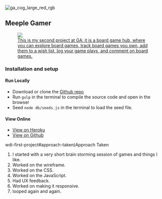 ![ga_cog_large_red_rgb](https://cloud.githubusercontent.com/assets/40461/8183776/469f976e-1432-11e5-8199-6ac91363302b.png)

## Meeple Gamer

<figure>
  <a href="#"><img src="./images/projectphotos/workingstyling.png"></a>
  <figcaption><a href="#" title="Meeple Gamer">This is my second project at GA: it is a board game hub, where you can explore board games, track board games you own, add them to a wish list, log your game plays, and comment on board games.</a></figcaption>
</figure>

### [](https://github.com/omrprt/wdi-second-project#setup)Installation and setup

#### Run Locally
- Download or clone the [Github repo](https://github.com/omrprt/wdi-first-project)
- Run `gulp` in the terminal to compile the source code and open in the browser
- Seed `node db/seeds.js` in the terminal to load the seed file.

#### View Online

- [View on Heroku](https://meeplegamer.herokuapp.com/)
- [View on Github](https://github.com/omrprt/wdi-second-project)

wdi-first-project#approach-taken)Approach Taken



1. I started with a very short brain storming session of games and things I like.
2. Worked on the wireframe.
3. Worked on the CSS.
4. Worked on the JavaScript.
5. Had UX feedback.
6. Worked on making it responsive.
7. looped again and again.